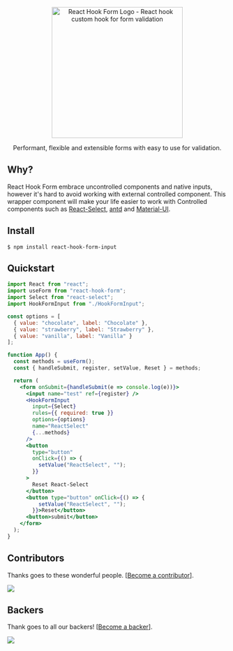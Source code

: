 <div align="center">
    <p align="center">
        <a href="https://react-hook-form.com" title="React Hook Form - Simple React forms validation">
            <img src="https://raw.githubusercontent.com/bluebill1049/react-hook-form/master/website/logo.png" alt="React Hook Form Logo - React hook custom hook for form validation" width="300px" />
        </a>
    </p>
</div>

<p align="center">Performant, flexible and extensible forms with easy to use for validation.</p>

## Why?
React Hook Form embrace uncontrolled components and native inputs, however it's hard to avoid working with external controlled component. This wrapper component will make your life easier to work with Controlled components such as <a href="https://github.com/JedWatson/react-select">React-Select</a>, <a href="https://github.com/ant-design/ant-design">antd</a> and <a href="https://material-ui.com/">Material-UI</a>.

## Install

    $ npm install react-hook-form-input

## Quickstart

```jsx
import React from "react";
import useForm from "react-hook-form";
import Select from "react-select";
import HookFormInput from "./HookFormInput";

const options = [
  { value: "chocolate", label: "Chocolate" },
  { value: "strawberry", label: "Strawberry" },
  { value: "vanilla", label: "Vanilla" }
];

function App() {
  const methods = useForm();
  const { handleSubmit, register, setValue, Reset } = methods;

  return (
    <form onSubmit={handleSubmit(e => console.log(e))}>
      <input name="test" ref={register} />
      <HookFormInput
        input={Select}
        rules={{ required: true }}
        options={options}
        name="ReactSelect"
        {...methods}
      />
      <button
        type="button"
        onClick={() => {
          setValue("ReactSelect", "");
        }}
      >
        Reset React-Select
      </button>
      <button type="button" onClick={() => {
          setValue("ReactSelect", "");
        }}>Reset</button>
      <button>submit</button>
    </form>
  );
}
```

## Contributors

Thanks goes to these wonderful people. [[Become a contributor](CONTRIBUTING.md)].

<a href="https://github.com/react-hook-form/react-hook-form/graphs/contributors">
    <img src="https://opencollective.com/react-hook-form/contributors.svg?width=950" />
</a>

## Backers

Thank goes to all our backers! [[Become a backer](https://opencollective.com/react-hook-form#backer)].

<a href="https://opencollective.com/react-hook-form#backers">
    <img src="https://opencollective.com/react-hook-form/backers.svg?width=950" />
</a>

